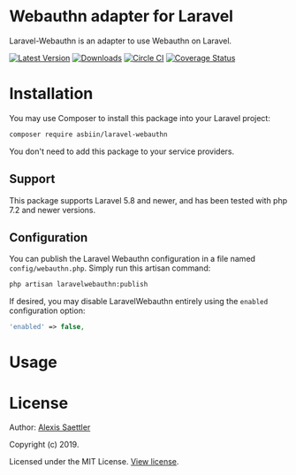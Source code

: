 Webauthn adapter for Laravel
============================

Laravel-Webauthn is an adapter to use Webauthn on Laravel.

[![Latest Version](https://img.shields.io/packagist/v/asbiin/laravel-webauthn.svg?style=flat-square)](https://github.com/asbiin/laravel-webauthn/releases)
[![Downloads](https://img.shields.io/packagist/dt/asbiin/laravel-webauthn.svg?style=flat-square)](https://packagist.org/packages/asbiin/laravel-webauthn/releases)
[![Circle CI](https://img.shields.io/circleci/project/github/asbiin/laravel-webauthn.svg?style=flat-square)](https://circleci.com/gh/asbiin/laravel-webauthn/tree/master)
[![Coverage Status](https://img.shields.io/sonar/https/sonarcloud.io/asbiin_laravel-webauthn/coverage.svg?style=flat-square)](https://sonarcloud.io/dashboard?id=asbiin_laravel-webauthn)

# Installation

You may use Composer to install this package into your Laravel project:

``` bash
composer require asbiin/laravel-webauthn
```

You don't need to add this package to your service providers.

## Support

This package supports Laravel 5.8 and newer, and has been tested with php 7.2 and newer versions.


## Configuration

You can publish the Laravel Webauthn configuration in a file named `config/webauthn.php`.
Simply run this artisan command:

``` bash
php artisan laravelwebauthn:publish
```

If desired, you may disable LaravelWebauthn entirely using the `enabled` configuration option:
``` php
'enabled' => false,
```



# Usage




# License

Author: [Alexis Saettler](https://github.com/asbiin)

Copyright (c) 2019.

Licensed under the MIT License. [View license](/LICENSE).
